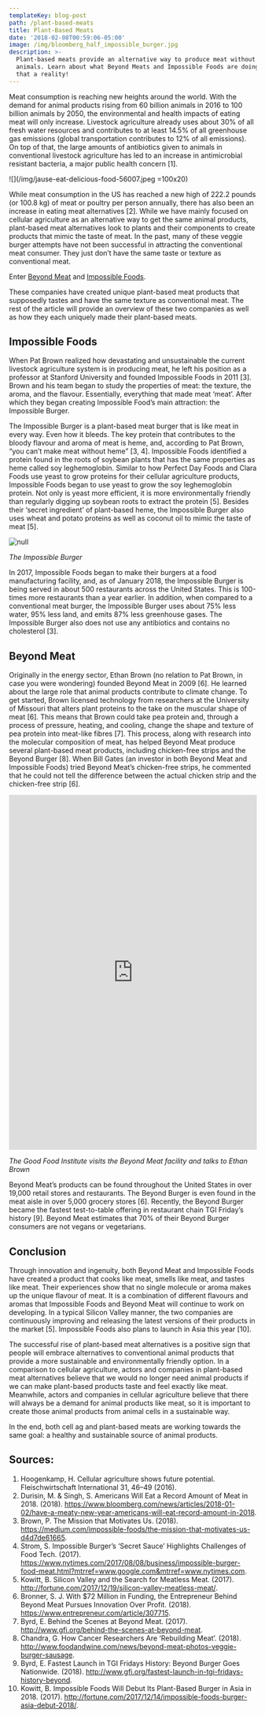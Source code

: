 ```yaml
---
templateKey: blog-post
path: /plant-based-meats
title: Plant-Based Meats
date: '2018-02-08T00:59:06-05:00'
image: /img/bloomberg_half_impossible_burger.jpg
description: >-
  Plant-based meats provide an alternative way to produce meat without requiring
  animals. Learn about what Beyond Meats and Impossible Foods are doing to make
  that a reality!
---
```

Meat consumption is reaching new heights around the world. With the demand for animal products rising from 60 billion animals in 2016 to 100 billion animals by 2050, the environmental and health impacts of eating meat will only increase. Livestock agriculture already uses about 30% of all fresh water resources and contributes to at least 14.5% of all greenhouse gas emissions (global transportation contributes to 12% of all emissions). On top of that, the large amounts of antibiotics given to animals in conventional livestock agriculture has led to an increase in antimicrobial resistant bacteria, a major public health concern \[1].

![](/img/jause-eat-delicious-food-56007.jpeg =100x20)

While meat consumption in the US has reached a new high of 222.2 pounds (or 100.8 kg) of meat or poultry per person annually, there has also been an increase in eating meat alternatives \[2]. While we have mainly focused on cellular agriculture as an alternative way to get the same animal products, plant-based meat alternatives look to plants and their components to create products that mimic the taste of meat. In the past, many of these veggie burger attempts have not been successful in attracting the conventional meat consumer. They just don’t have the same taste or texture as conventional meat.

Enter [Beyond Meat](//www.beyondmeat.com) and [Impossible Foods](//www.impossiblefoods.com).

These companies have created unique plant-based meat products that supposedly tastes and have the same texture as conventional meat. The rest of the article will provide an overview of these two companies as well as how they each uniquely made their plant-based meats.

## Impossible Foods

When Pat Brown realized how devastating and unsustainable the current livestock agriculture system is in producing meat, he left his position as a professor at Stanford University and founded Impossible Foods in 2011 \[3]. Brown and his team began to study the properties of meat: the texture, the aroma, and the flavour. Essentially, everything that made meat ‘meat’. After which they began creating Impossible Food’s main attraction: the Impossible Burger.

The Impossible Burger is a plant-based meat burger that is like meat in every way. Even how it bleeds. The key protein that contributes to the bloody flavour and aroma of meat is heme, and, according to Pat Brown, “you can’t make meat without heme” \[3, 4]. Impossible Foods identified a protein found in the roots of soybean plants that has the same properties as heme called soy leghemoglobin. Similar to how Perfect Day Foods and Clara Foods use yeast to grow proteins for their cellular agriculture products, Impossible Foods began to use yeast to grow the soy leghemoglobin protein. Not only is yeast more efficient, it is more environmentally friendly than regularly digging up soybean roots to extract the protein \[5]. Besides their ‘secret ingredient’ of plant-based heme, the Impossible Burger also uses wheat and potato proteins as well as coconut oil to mimic the taste of meat \[5].

![null](/img/bloomberg_half_impossible_burger.jpg)

_The Impossible Burger_

In 2017, Impossible Foods began to make their burgers at a food manufacturing facility, and, as of January 2018, the Impossible Burger is being served in about 500 restaurants across the United States. This is 100-times more restaurants than a year earlier. In addition, when compared to a conventional meat burger, the Impossible Burger uses about 75% less water, 95% less land, and emits 87% less greenhouse gases. The Impossible Burger also does not use any antibiotics and contains no cholesterol \[3].

## Beyond Meat

Originally in the energy sector, Ethan Brown (no relation to Pat Brown, in case you were wondering) founded Beyond Meat in 2009 \[6]. He learned about the large role that animal products contribute to climate change. To get started, Brown licensed technology from researchers at the University of Missouri that alters plant proteins to the take on the muscular shape of meat \[6]. This means that Brown could take pea protein and, through a process of pressure, heating, and cooling, change the shape and texture of pea protein into meat-like fibres \[7]. This process, along with research into the molecular composition of meat, has helped Beyond Meat produce several plant-based meat products, including chicken-free strips and the Beyond Burger \[8]. When Bill Gates (an investor in both Beyond Meat and Impossible Foods) tried Beyond Meat’s chicken-free strips, he commented that he could not tell the difference between the actual chicken strip and the chicken-free strip \[6].

<iframe width="100%" height="720" src="https://www.youtube.com/embed/-bShxMpGDi4" frameborder="0" allow="encrypted-media" allowfullscreen></iframe>

_The Good Food Institute visits the Beyond Meat facility and talks to Ethan Brown_

Beyond Meat’s products can be found throughout the United States in over 19,000 retail stores and restaurants. The Beyond Burger is even found in the meat aisle in over 5,000 grocery stores \[6]. Recently, the Beyond Burger became the fastest test-to-table offering in restaurant chain TGI Friday’s history \[9]. Beyond Meat estimates that 70% of their Beyond Burger consumers are not vegans or vegetarians.

## Conclusion

Through innovation and ingenuity, both Beyond Meat and Impossible Foods have created a product that cooks like meat, smells like meat, and tastes like meat. Their experiences show that no single molecule or aroma makes up the unique flavour of meat. It is a combination of different flavours and aromas that Impossible Foods and Beyond Meat will continue to work on developing. In a typical Silicon Valley manner, the two companies are continuously improving and releasing the latest versions of their products in the market \[5]. Impossible Foods also plans to launch in Asia this year \[10].

The successful rise of plant-based meat alternatives is a positive sign that people will embrace alternatives to conventional animal products that provide a more sustainable and environmentally friendly option. In a comparison to cellular agriculture, actors and companies in plant-based meat alternatives believe that we would no longer need animal products if we can make plant-based products taste and feel exactly like meat. Meanwhile, actors and companies in cellular agriculture believe that there will always be a demand for animal products like meat, so it is important to create those animal products from animal cells in a sustainable way.

In the end, both cell ag and plant-based meats are working towards the same goal: a healthy and sustainable source of animal products.

## Sources:

1. Hoogenkamp, H. Cellular agriculture shows future potential. Fleischwirtschaft International 31, 46–49 (2016).
2. Durisin, M. & Singh, S. Americans Will Eat a Record Amount of Meat in 2018. (2018). <https://www.bloomberg.com/news/articles/2018-01-02/have-a-meaty-new-year-americans-will-eat-record-amount-in-2018>.
3. Brown, P. The Mission that Motivates Us. (2018). <https://medium.com/impossible-foods/the-mission-that-motivates-us-d4d7de61665>.
4. Strom, S. Impossible Burger’s ‘Secret Sauce’ Highlights Challenges of Food Tech. (2017). <https://www.nytimes.com/2017/08/08/business/impossible-burger-food-meat.html?mtrref=www.google.com&mtrref=www.nytimes.com>.
5. Kowitt, B. Silicon Valley and the Search for Meatless Meat. (2017). <http://fortune.com/2017/12/19/silicon-valley-meatless-meat/>.
6. Bronner, S. J. With $72 Million in Funding, the Entrepreneur Behind Beyond Meat Pursues Innovation Over Profit. (2018). <https://www.entrepreneur.com/article/307715>.
7. Byrd, E. Behind the Scenes at Beyond Meat. (2017). <http://www.gfi.org/behind-the-scenes-at-beyond-meat>.
8. Chandra, G. How Cancer Researchers Are ‘Rebuilding Meat’. (2018). <http://www.foodandwine.com/news/beyond-meat-photos-veggie-burger-sausage>.
9. Byrd, E. Fastest Launch in TGI Fridays History: Beyond Burger Goes Nationwide. (2018). <http://www.gfi.org/fastest-launch-in-tgi-fridays-history-beyond>.
10. Kowitt, B. Impossible Foods Will Debut Its Plant-Based Burger in Asia in 2018. (2017). <http://fortune.com/2017/12/14/impossible-foods-burger-asia-debut-2018/>.
